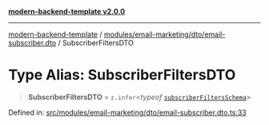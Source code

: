 [**modern-backend-template v2.0.0**](../../../../../README.md)

***

[modern-backend-template](../../../../../modules.md) / [modules/email-marketing/dto/email-subscriber.dto](../README.md) / SubscriberFiltersDTO

# Type Alias: SubscriberFiltersDTO

> **SubscriberFiltersDTO** = `z.infer`\<*typeof* [`subscriberFiltersSchema`](../variables/subscriberFiltersSchema.md)\>

Defined in: [src/modules/email-marketing/dto/email-subscriber.dto.ts:33](https://github.com/maemreyo/saas-4cus-nodejs/blob/2a5b3f3aa11335dfa561e80e1feabb8e6084261e/src/modules/email-marketing/dto/email-subscriber.dto.ts#L33)
